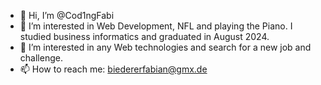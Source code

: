 - 👋 Hi, I’m @Cod1ngFabi
- 👀 I’m interested in Web Development, NFL and playing the Piano. I studied business informatics and graduated in August 2024.
- 🌱 I’m interested in any Web technologies and search for a new job and challenge. 
- 📫 How to reach me: biedererfabian@gmx.de

<!---
Cod1ngFabi/Cod1ngFabi is a ✨ special ✨ repository because its `README.md` (this file) appears on your GitHub profile.
You can click the Preview link to take a look at your changes.
--->
